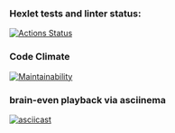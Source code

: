 ### Hexlet tests and linter status:
[![Actions Status](https://github.com/dmitry1210/frontend-project-lvl1/workflows/hexlet-check/badge.svg)](https://github.com/dmitry1210/frontend-project-lvl1/actions)

### Code Climate
[![Maintainability](https://api.codeclimate.com/v1/badges/e729eea71a9bb1027faf/maintainability)](https://codeclimate.com/github/dmitry1210/frontend-project-lvl1/maintainability)

### brain-even playback via asciinema
[![asciicast](https://asciinema.org/a/fyibGqoZb5B2LAu0eUqkc8VL0.svg)](https://asciinema.org/a/fyibGqoZb5B2LAu0eUqkc8VL0)
